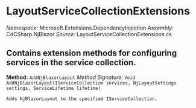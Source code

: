 # LayoutServiceCollectionExtensions

*Namespace:* Microsoft.Extensions.DependencyInjection
*Assembly:* CdCSharp.NjBlazor
*Source:* LayoutServiceCollectionExtensions.cs


Contains extension methods for configuring services in the service collection.
---

**Method:** `AddNjBlazorLayout`
*Method Signature:* `Void AddNjBlazorLayout(IServiceCollection services, NjLayoutSettings settings, ServiceLifetime lifetime)`


    Adds NjBlazorLayout to the specified IServiceCollection.
    


